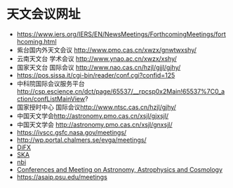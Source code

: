 # 天文会议网址

- https://www.iers.org/IERS/EN/NewsMeetings/ForthcomingMeetings/forthcoming.html
- 紫台国内外天文会议 <http://www.pmo.cas.cn/xwzx/gnwtwxshy/>
- 云南天文台 学术会议 <http://www.ynao.ac.cn/xwzx/xshy/>
- 国家天文台 国际会议 <http://www.nao.cas.cn/hzjl/gjjl/gjhy/>
- <https://pos.sissa.it/cgi-bin/reader/conf.cgi?confid=125>
- 中科院国际会议服务平台 http://csp.escience.cn/dct/page/65537/__rpcsp0x2Main!65537%7C0_action/confListMainView?
- 国家授时中心 国际会议<http://www.ntsc.cas.cn/hzjl/gjhy/>
- 中国天文学会<http://astronomy.pmo.cas.cn/xsjl/gjxsjl/>
- 中国天文学会 <http://astronomy.pmo.cas.cn/xsjl/gnxsjl/>
- https://ivscc.gsfc.nasa.gov/meetings/
- http://wp.portal.chalmers.se/evga/meetings/
- [DiFX](http://www.atnf.csiro.au/vlbi/dokuwiki/doku.php/difx/meetings)
- [SKA](https://indico.skatelescope.org/category/1/)
- [nbi](https://indico.nbi.ku.dk/category/5/)
- [Conferences and Meeting on Astronomy, Astrophysics and Cosmology](https://www.conference-service.com/conferences/gravitation-and-cosmology.html)
- https://asaip.psu.edu/meetings
